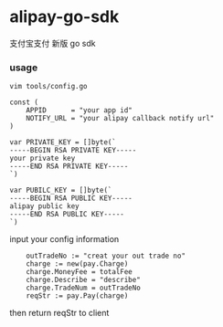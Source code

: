 # alipay-go-sdk
支付宝支付 新版 go sdk

### usage
```
vim tools/config.go
```

```
const (
	APPID      = "your app id"
	NOTIFY_URL = "your alipay callback notify url"
)

var PRIVATE_KEY = []byte(`
-----BEGIN RSA PRIVATE KEY-----
your private key
-----END RSA PRIVATE KEY-----
`)

var PUBILC_KEY = []byte(`
-----BEGIN RSA PUBLIC KEY-----
alipay public key
-----END RSA PUBLIC KEY-----
`)

```

input your config information

```golang
  	outTradeNo := "creat your out trade no"
	charge := new(pay.Charge)
	charge.MoneyFee = totalFee
	charge.Describe = "describe"
	charge.TradeNum = outTradeNo
	reqStr := pay.Pay(charge)
```
then return reqStr to client
